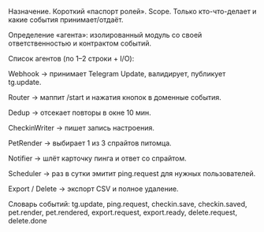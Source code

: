 Назначение. Короткий «паспорт ролей».
Scope. Только кто-что-делает и какие события принимает/отдаёт.

Определение «агента»: изолированный модуль со своей ответственностью и контрактом событий.

Список агентов (по 1–2 строки + I/O):

Webhook → принимает Telegram Update, валидирует, публикует tg.update.

Router → маппит /start и нажатия кнопок в доменные события.

Dedup → отсекает повторы в окне 10 мин.

CheckinWriter → пишет запись настроения.

PetRender → выбирает 1 из 3 спрайтов питомца.

Notifier → шлёт карточку пинга и ответ со спрайтом.

Scheduler → раз в сутки эмитит ping.request для нужных пользователей.

Export / Delete → экспорт CSV и полное удаление.

Словарь событий: tg.update, ping.request, checkin.save, checkin.saved, pet.render, pet.rendered, export.request, export.ready, delete.request, delete.done
